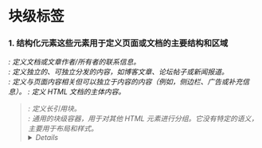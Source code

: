 # 块级标签

### 1. 结构化元素这些元素用于定义页面或文档的主要结构和区域

<address>: 定义文档或文章作者/所有者的联系信息。
<article>: 定义独立的、可独立分发的内容，如博客文章、论坛帖子或新闻报道。
<aside>: 定义与页面内容相关但可以独立于内容的内容（例如，侧边栏、广告或补充信息）。
<body>: 定义 HTML 文档的主体内容。
<blockquote>: 定义长引用块。
<div>: 通用的块级容器，用于对其他 HTML 元素进行分组。它没有特定的语义，主要用于布局和样式。
<details>: 定义额外的细节，用户可以按需查看或隐藏。
<figcaption>: 定义 <figure> 元素的标题。
<figure>: 定义独立的流内容（例如，图像、图表、代码清单等），通常带有一个标题。
<footer>: 定义文档或某个部分的页脚。
<header>: 定义文档或某个部分的页眉。
<hgroup>: 用于将一组标题元素（<h1> 到 <h6>）组合在一起，通常与一个子标题或标语一起使用。
<main>: 定义文档的主体内容，在每个文档中应该只有一个 <main> 元素。
<nav>: 定义导航链接（例如，菜单、目录或索引）。
<section>: 定义文档中的一个独立部分，通常有一个标题。
<table>: 定义表格。


### 2. 标题元素 这些元素用于定义不同级别的标题，最重要的 <h1> 到最不重要的 <h6>。

<h1>
<h2>
<h3>
<h4>
<h5>
<h6>

### 3. 列表元素这些元素用于创建各种类型的列表。

<dl>: 定义定义列表。
<dd>: 定义定义列表中项目的描述/定义。
<dt>: 定义定义列表中项目的术语/名称。
<ol>: 定义有序列表。
<li>: 定义列表项（用于有序列表和无序列表）。
<ul>: 定义无序列表。

### 4. 文本内容元素这些元素主要用于组织和呈现文本内容

<p>: 定义段落。
<pre>: 定义预格式化文本，保留空格和换行。
<hr>: 定义水平线，通常表示内容的分隔。

### 5. 表单元素 (Form Elements)这些元素与表单相关。

<form>: 定义 HTML 表单，用于用户输入。
<fieldset>: 用于将表单中的相关元素分组。
<legend>: 定义 <fieldset> 元素的标题。
<noscript>: 定义当浏览器不支持脚本或禁用脚本时显示的内容。